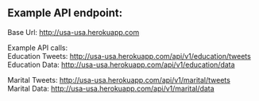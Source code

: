 ## Example API endpoint:

Base Url: http://usa-usa.herokuapp.com

Example API calls:  
Education Tweets: http://usa-usa.herokuapp.com/api/v1/education/tweets  
Education Data: http://usa-usa.herokuapp.com/api/v1/education/data  

Marital Tweets: http://usa-usa.herokuapp.com/api/v1/marital/tweets  
Marital Data: http://usa-usa.herokuapp.com/api/v1/marital/data  
